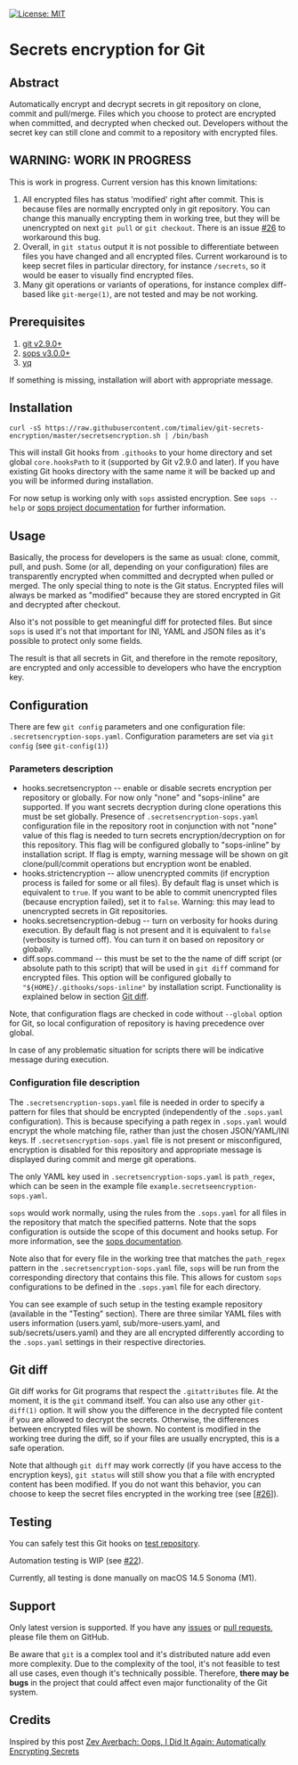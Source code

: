 [![License: MIT](https://img.shields.io/badge/License-MIT-blue.svg)](https://github.com/timaliev/git-secrets-encryption/blob/master/README.md)

# Secrets encryption for Git

[//]: # "SPDX-License-Identifier: MIT"

## Abstract

Automatically encrypt and decrypt secrets in git repository on clone, commit and pull/merge. Files which you choose to protect are encrypted when committed, and decrypted when checked out. Developers without the secret key can still clone and commit to a repository with encrypted files.

## WARNING: WORK IN PROGRESS

This is work in progress. Current version has this known limitations:

1. All encrypted files has status 'modified' right after commit. This is because files are normally encrypted only in git repository. You can change this manually encrypting them in working tree, but they will be unencrypted on next `git pull` or `git checkout`. There is an issue [#26](https://github.com/timaliev/git-secrets-encryption/issues/26) to workaround this bug.
1. Overall, in `git status` output it is not possible to differentiate between files you have changed and all encrypted files. Current workaround is to keep secret files in particular directory, for instance `/secrets`, so it would be easer to visually find encrypted files.
1. Many git operations or variants of operations, for instance complex diff-based like `git-merge(1)`, are not tested and may be not working.

## Prerequisites

1. [git v2.9.0+](https://git-scm.com/downloads)
2. [sops v3.0.0+](https://github.com/getsops/sops)
3. [yq](https://pypi.org/project/yq/)

If something is missing, installation will abort with appropriate message.

## Installation

`curl -sS https://raw.githubusercontent.com/timaliev/git-secrets-encryption/master/secretsencryption.sh | /bin/bash`

This will install Git hooks from `.githooks` to your home directory and set global `core.hooksPath` to it (supported by Git v2.9.0 and later). If you have existing Git hooks directory with the same name it will be backed up and you will be informed during installation.

For now setup is working only with `sops` assisted encryption. See `sops --help` or [sops project documentation](https://github.com/getsops/sops) for further information.

## Usage

Basically, the process for developers is the same as usual: clone, commit, pull, and push. Some (or all, depending on your configuration) files are transparently encrypted when committed and decrypted when pulled or merged. The only special thing to note is the Git status. Encrypted files will always be marked as "modified" because they are stored encrypted in Git and decrypted after checkout.

Also it's not possible to get meaningful diff for protected files. But since `sops` is used it's not that important for INI, YAML and JSON files as it's possible to protect only some fields.

The result is that all secrets in Git, and therefore in the remote repository, are encrypted and only accessible to developers who have the encryption key.

## Configuration

There are few `git config` parameters and one configuration file: `.secretsencryption-sops.yaml`. Configuration parameters are set via `git config` (see `git-config(1)`)

### Parameters description

- hooks.secretsencrypton -- enable or disable secrets encryption per repository or globally. For now only "none" and "sops-inline" are supported. If you want secrets decryption during clone operations this must be set globally. Presence of `.secretsencryption-sops.yaml` configuration file in the repository root in conjunction with not "none" value of this flag is needed to turn secrets encryption/decryption on for this repository. This flag will be configured globally to "sops-inline" by installation script. If flag is empty, warning message will be shown on git clone/pull/commit operations but encryption wont be enabled.
- hooks.strictencryption -- allow unencrypted commits (if encryption process is failed for some or all files). By default flag is unset which is equivalent to `true`. If you want to be able to commit unencrypted files (because encryption failed), set it to `false`. Warning: this may lead to unencrypted secrets in Git repositories.
- hooks.secretsencryption-debug -- turn on verbosity for hooks during execution. By default flag is not present and it is equivalent to `false` (verbosity is turned off). You can turn it on based on repository or globally.
- diff.sops.command -- this must be set to the the name of diff script (or absolute path to this script) that will be used in `git diff` command for encrypted files. This option will be configured globally to `"${HOME}/.githooks/sops-inline"` by installation script. Functionality is explained below in section [Git diff](#git-diff).

Note, that configuration flags are checked in code without `--global` option for Git, so local configuration of repository is having precedence over global.

In case of any problematic situation for scripts there will be indicative message during execution.

### Configuration file description

The `.secretsencryption-sops.yaml` file is needed in order to specify a pattern for files that should be encrypted (independently of the `.sops.yaml` configuration). This is because specifying a path regex in `.sops.yaml` would encrypt the whole matching file, rather than just the chosen JSON/YAML/INI keys. If `.secretsencryption-sops.yaml` file is not present or misconfigured, encryption is disabled for this repository and appropriate message is displayed during commit and merge git operations.

The only YAML key used in `.secretsencryption-sops.yaml` is `path_regex`, which can be seen in the example file `example.secretseencryption-sops.yaml`.

`sops` would work normally, using the rules from the `.sops.yaml` for all files in the repository that match the specified patterns. Note that the sops configuration is outside the scope of this document and hooks setup. For more information, see the [sops documentation](https://github.com/getops/sops).

Note also that for every file in the working tree that matches the `path_regex` pattern in the `.secretsencryption-sops.yaml` file, `sops` will be run from the corresponding directory that contains this file. This allows for custom `sops` configurations to be defined in the `.sops.yaml` file for each directory.

You can see example of such setup in the testing example repository (available in the "Testing" section). There are three similar YAML files with users information (users.yaml, sub/more-users.yaml, and sub/secrets/users.yaml) and they are all encrypted differently according to the `.sops.yaml` settings in their respective directories.

## Git diff

Git diff works for Git programs that respect the `.gitattributes` file. At the moment, it is the `git` command itself. You can also use any other `git-diff(1)` option. It will show you the difference in the decrypted file content if you are allowed to decrypt the secrets. Otherwise, the differences between encrypted files will be shown. No content is modified in the working tree during the diff, so if your files are usually encrypted, this is a safe operation.

Note that although `git diff` may work correctly (if you have access to the encryption keys), `git status` will still show you that a file with encrypted content has been modified. If you do not want this behavior, you can choose to keep the secret files encrypted in the working tree (see [[#26](https://github.com/timaliev/git-secrets-encryption/issues/26)]).

## Testing

You can safely test this Git hooks on [test repository](https://github.com/timaliev/test-git-secrets-encryption).

Automation testing is WIP (see [#22](https://github.com/timaliev/git-secrets-encryption/issues/22)).

Currently, all testing is done manually on macOS 14.5 Sonoma (M1).

## Support

Only latest version is supported. If you have any [issues](https://github.com/timaliev/git-secrets-encryption/issues/new/choose) or [pull requests](https://github.com/timaliev/git-secrets-encryption/compare), please file them on GitHub.

Be aware that `git` is a complex tool and it's distributed nature add even more complexity. Due to the complexity of the tool, it's not feasible to test all use cases, even though it's technically possible. Therefore, **there may be bugs** in the project that could affect even major functionality of the Git system.

## Credits

Inspired by this post [Zev Averbach: Oops, I Did It Again: Automatically Encrypting Secrets](https://zev.averba.ch/oops)

